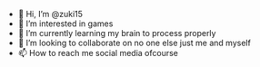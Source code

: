 - 👋 Hi, I’m @zuki15
- 👀 I’m interested in games
- 🌱 I’m currently learning my brain to process properly
- 💞️ I’m looking to collaborate on no one else just me and myself
- 📫 How to reach me social media ofcourse

<!---
zuki15/zuki15 is a ✨ special ✨ repository because its `README.md` (this file) appears on your GitHub profile.
You can click the Preview link to take a look at your changes.
--->
